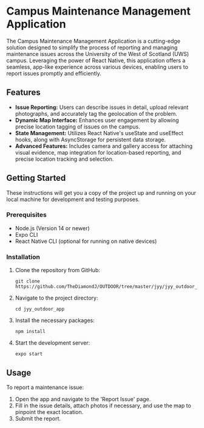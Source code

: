 

# Campus Maintenance Management Application

The Campus Maintenance Management Application is a cutting-edge solution designed to simplify the process of reporting and managing maintenance issues across the University of the West of Scotland (UWS) campus. Leveraging the power of React Native, this application offers a seamless, app-like experience across various devices, enabling users to report issues promptly and efficiently.

## Features

- **Issue Reporting:** Users can describe issues in detail, upload relevant photographs, and accurately tag the geolocation of the problem.
- **Dynamic Map Interface:** Enhances user engagement by allowing precise location tagging of issues on the campus.
- **State Management:** Utilizes React Native's useState and useEffect hooks, along with AsyncStorage for persistent data storage.
- **Advanced Features:** Includes camera and gallery access for attaching visual evidence, map integration for location-based reporting, and precise location tracking and selection.

## Getting Started

These instructions will get you a copy of the project up and running on your local machine for development and testing purposes.

### Prerequisites

- Node.js (Version 14 or newer)
- Expo CLI
- React Native CLI (optional for running on native devices)

### Installation

1. Clone the repository from GitHub:
   ```
   git clone https://github.com/TheDiamondJ/OUTDOOR/tree/master/jyy/jyy_outdoor_app
   ```
2. Navigate to the project directory:
   ```
   cd jyy_outdoor_app
   ```
3. Install the necessary packages:
   ```
   npm install
   ```
4. Start the development server:
   ```
   expo start
   ```

## Usage

To report a maintenance issue:

1. Open the app and navigate to the 'Report Issue' page.
2. Fill in the issue details, attach photos if necessary, and use the map to pinpoint the exact location.
3. Submit the report.



